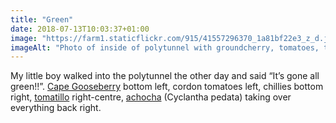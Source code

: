 ```yaml
---
title: "Green"
date: 2018-07-13T10:03:37+01:00
image: "https://farm1.staticflickr.com/915/41557296370_1a81bf22e3_z_d.jpg"
imageAlt: "Photo of inside of polytunnel with groundcherry, tomatoes, tomatillos and achocha plants"
---
```


My little boy walked into the polytunnel the other day and said “It’s gone all green!!”. [Cape Gooseberry](http://www.realseeds.co.uk/physalis.html) bottom left, cordon tomatoes left, chillies bottom right, [tomatillo](https://www.bbcgoodfood.com/recipes/tomatillo-salsa) right-centre, [achocha](http://www.realseeds.co.uk/cucumberrelatives.html) (Cyclantha pedata) taking over everything back right. 
